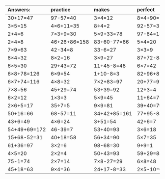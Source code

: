 | Answers: | practice | makes | perfect | ! |
| :--- | :--- | :--- | :--- | :--- |
| 30+17=47 | 97-57=40 | 3×4=12 | 8×4+90=122 | 64÷8=8 | 
| 3×5=15 | 4×6+11=35 | 8÷4=2 | 92-57=35 | 8×8+70=134 | 
| 2+4=6 | 7×3+9=30 | 5×9+33=78 | 97-84=13 | 74-4=70 | 
| 2×4=8 | 46+26+86=158 | 83+60-77=66 | 5×4=20 | 73+11=84 | 
| 7×9=63 | 42-34=8 | 33-6=27 | 3×3=9 | 5+84=89 | 
| 8×4=32 | 8×2=16 | 3×9=27 | 87+72-84=75 | 42÷7=6 | 
| 6×5=30 | 29+43=72 | 11+45-8=48 | 6×7=42 | 74+23=97 | 
| 6×8+78=126 | 6×9=54 | 1+10-8=3 | 82+96+8=186 | 54÷9=6 | 
| 6×7+74=116 | 4×8=32 | 7×2+83=97 | 20+77=97 | 43+61+17=121 | 
| 7×8=56 | 45+29=74 | 53+39=92 | 12÷3=4 | 12+72=84 | 
| 6×2=12 | 1×3=3 | 5×9=45 | 11+64=75 | 89-54=35 | 
| 2×6+5=17 | 35÷7=5 | 9×9=81 | 39+40=79 | 52-41=11 | 
| 50+16=66 | 68-57=11 | 34+42+85=161 | 77+95-88=84 | 72÷9=8 | 
| 43+6=49 | 4×6=24 | 3+51=54 | 42÷6=7 | 12+61=73 | 
| 54+49+69=172 | 46-39=7 | 53+40=93 | 3×6=18 | 67-38=29 | 
| 15+68-52=31 | 40+18=58 | 56+34=90 | 5×7=35 | 11+65-60=16 | 
| 61+36=97 | 3×2=6 | 98-68=30 | 9÷9=1 | 58+95-3=150 | 
| 4×5=20 | 2×2=4 | 50+43=93 | 59+29=88 | 8×1=8 | 
| 75-1=74 | 2×7=14 | 7×8-27=29 | 6×8=48 | 13+91+90=194 | 
| 45+18=63 | 9×4=36 | 24+17-8=33 | 2×5-10=0 | 20-12=8 | 
